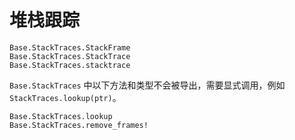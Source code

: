 # 堆栈跟踪

```@docs
Base.StackTraces.StackFrame
Base.StackTraces.StackTrace
Base.StackTraces.stacktrace
```

`Base.StackTraces` 中以下方法和类型不会被导出，需要显式调用，例如 `StackTraces.lookup(ptr)`。

```@docs
Base.StackTraces.lookup
Base.StackTraces.remove_frames!
```
